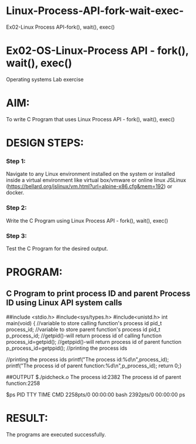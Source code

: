 # Linux-Process-API-fork-wait-exec-
Ex02-Linux Process API-fork(), wait(), exec()
# Ex02-OS-Linux-Process API - fork(), wait(), exec()
Operating systems Lab exercise


# AIM:
To write C Program that uses Linux Process API - fork(), wait(), exec()

# DESIGN STEPS:

### Step 1:

Navigate to any Linux environment installed on the system or installed inside a virtual environment like virtual box/vmware or online linux JSLinux (https://bellard.org/jslinux/vm.html?url=alpine-x86.cfg&mem=192) or docker.

### Step 2:

Write the C Program using Linux Process API - fork(), wait(), exec()

### Step 3:

Test the C Program for the desired output. 

# PROGRAM:
## C Program to print process ID and parent Process ID using Linux API system calls
##include <stdio.h>
#include<sys/types.h>
#include<unistd.h>
int main(void)
{        //variable to store calling function's process id
         pid_t process_id;
         //variable to store parent function's process id
         pid_t p_process_id;
         //getpid()-will return process id of calling function
         process_id=getpid();
         //getppid()-will return process id of parent function
         p_process_id=getppid();
         //printing the process ids


//printing the process ids
       printf("The process id:%d\n",process_id);
       printf("The process id of parent function:%d\n",p_process_id);
       return 0;}



##OUTPUT
$./pidcheck.o
The process id:2382
The process id of parent function:2258

$ps
PID TTY       TIME CMD
2258pts/0     00:00:00 bash
2392pts/0     00:00:00 ps




























# RESULT:
The programs are executed successfully.
